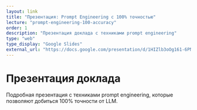```yaml
---
layout: link
title: "Презентация: Prompt Engineering с 100% точностью"
lecture: "prompt-engineering-100-accuracy"
order: 1
description: "Презентация доклада с техниками prompt engineering"
type: "web"
type_display: "Google Slides"
external_url: "https://docs.google.com/presentation/d/1HIZlb3oOg161-6PNryIpAha3rxcHlFjC3abjAPH8vdM/edit?usp=sharing"
---
```


# Презентация доклада

Подробная презентация с техниками prompt engineering, которые позволяют добиться 100% точности от LLM. 